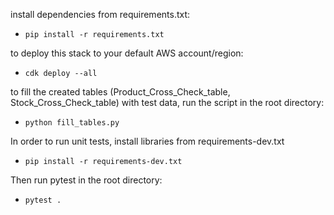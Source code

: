 install dependencies from requirements.txt:
* ```pip install -r requirements.txt```

to deploy this stack to your default AWS account/region:
* ```cdk deploy --all```

to fill the created tables (Product_Cross_Check_table, Stock_Cross_Check_table) with test data, run the script in the root directory:
* ```python fill_tables.py```

In order to run unit tests, install libraries from requirements-dev.txt
* ```pip install -r requirements-dev.txt```

Then run pytest in the root directory:
* ```pytest .```

